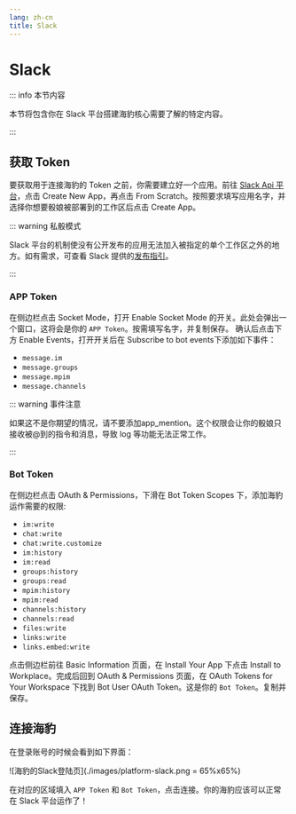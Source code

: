 ```yaml
---
lang: zh-cn
title: Slack
---
```


# Slack
::: info 本节内容

本节将包含你在 Slack 平台搭建海豹核心需要了解的特定内容。

:::

## 获取 Token

要获取用于连接海豹的 Token 之前，你需要建立好一个应用。前往 [Slack Api 平台](https://api.slack.com/apps)，点击 Create New App，再点击 From Scratch。按照要求填写应用名字，并选择你想要骰娘被部署到的工作区后点击 Create App。

::: warning 私骰模式

Slack 平台的机制使没有公开发布的应用无法加入被指定的单个工作区之外的地方。如有需求，可查看 Slack 提供的[发布指引](https://api.slack.com/authentication/oauth-v2)。

:::

### APP Token

在侧边栏点击 Socket Mode，打开 Enable Socket Mode 的开关。此处会弹出一个窗口，这将会是你的 `APP Token`。按需填写名字，并复制保存。
确认后点击下方 Enable Events，打开开关后在 Subscribe to bot events下添加如下事件：

- `message.im`
- `message.groups`
- `message.mpim`
- `message.channels`

::: warning 事件注意

如果这不是你期望的情况，请不要添加app_mention。这个权限会让你的骰娘只接收被@到的指令和消息，导致 log 等功能无法正常工作。

:::

### Bot Token
在侧边栏点击 OAuth & Permissions，下滑在 Bot Token Scopes 下，添加海豹运作需要的权限:

- `im:write`
- `chat:write`
- `chat:write.customize`
- `im:history`
- `im:read`
- `groups:history`
- `groups:read`
- `mpim:history`
- `mpim:read`
- `channels:history`
- `channels:read`
- `files:write`
- `links:write`
- `links.embed:write`

点击侧边栏前往 Basic Information 页面，在 Install Your App 下点击 Install to Workplace。完成后回到 OAuth & Permissions 页面，在 OAuth Tokens for Your Workspace 下找到 Bot User OAuth Token。这是你的 `Bot Token`。复制并保存。

## 连接海豹

在登录账号的时候会看到如下界面：

![海豹的Slack登陆页](./images/platform-slack.png = 65%x65%)

在对应的区域填入 `APP Token` 和 `Bot Token`，点击连接。你的海豹应该可以正常在 Slack 平台运作了！
